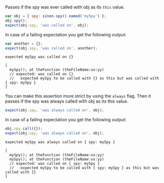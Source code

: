 Passes if the spy was ever called with obj as its `this` value.

```js
var obj = { spy: sinon.spy().named('mySpy') };
obj.spy();
expect(obj.spy, 'was called on', obj);
```

In case of a failing expectation you get the following output:

```js
var another = {};
expect(obj.spy, 'was called on', another);
```

```output
expected mySpy was called on {}

[
  mySpy(); at theFunction (theFileName:xx:yy)
  // expected: was called on {}
  //   expected mySpy to be called with {} as this but was called with { spy: mySpy }
]
```

You can make this assertion more strict by using the `always`
flag. Then it passes if the spy was always called with obj as its this
value.

```js
expect(obj.spy, 'was always called on', obj);
```

In case of a failing expectation you get the following output:

```js
obj.spy.call({});
expect(obj.spy, 'was always called on', obj);
```

```output
expected mySpy was always called on { spy: mySpy }

[
  mySpy(); at theFunction (theFileName:xx:yy)
  mySpy(); at theFunction (theFileName:xx:yy)
  // expected: was called on { spy: mySpy }
  //   expected mySpy to be called with { spy: mySpy } as this but was called with {}
]
```
